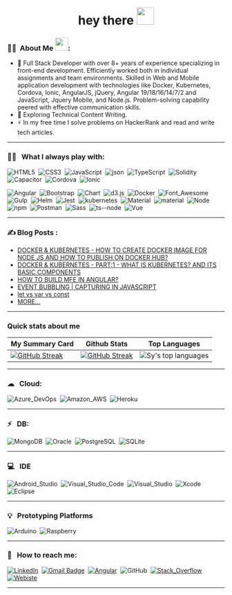<h1 align="center">hey there <img src="https://media.giphy.com/media/hvRJCLFzcasrR4ia7z/giphy.gif" width="40"></h1>

### :woman_technologist: &nbsp;About Me <img src="https://media.giphy.com/media/WUlplcMpOCEmTGBtBW/giphy.gif" width="30">:

-   🔭 Full Stack Developer with over 8+ years of experience specializing in front-end development. Efficiently worked both in individual assignments and team environments. Skilled in Web and Mobile application development with technologies like Docker, Kubernetes, Cordova, Ionic, AngularJS, jQuery, Angular 19/18/16/14/7/2 and JavaScript, Jquery Mobile, and Node.js. Problem-solving capability peered with effective communication skills.
-   🌱 Exploring Technical Content Writing.
-   ⚡ In my free time I solve problems on HackerRank and read and write tech articles.

---

### 👨‍💻 &nbsp; What I always play with:

<p>
<img src="https://img.shields.io/badge/HTML5-E34F26?style=for-the-badge&logo=html5&logoColor=white" title="HTML5" alt="HTML5" />&nbsp;
<img src="https://img.shields.io/badge/CSS3-1572B6?style=for-the-badge&logo=css3&logoColor=white" title="CSS3" alt="CSS3" />&nbsp;
<img src="https://img.shields.io/badge/JavaScript-323330?style=for-the-badge&logo=javascript&logoColor=F7DF1E" title="JavaScript" alt="JavaScript" />&nbsp;
<img src="https://img.shields.io/badge/json-5E5C5C?style=for-the-badge&logo=json&logoColor=white" title="json" alt="json" />&nbsp;
<img src="https://img.shields.io/badge/TypeScript-007ACC?style=for-the-badge&logo=typescript&logoColor=white" title="TypeScript" alt="TypeScript" />&nbsp;
<img src="https://img.shields.io/badge/Solidity-e6e6e6?style=for-the-badge&logo=solidity&logoColor=black" title="Solidity" alt="Solidity" />&nbsp;
<img src="https://img.shields.io/badge/Capacitor-119EFF?style=for-the-badge&logo=Capacitor&logoColor=white" title="Capacitor" alt="Capacitor" />&nbsp;
<img src="https://img.shields.io/badge/Cordova-35434F?style=for-the-badge&logo=apache-cordova&logoColor=E8E8E8" title="Cordova" alt="Cordova" />&nbsp;
<img src="https://img.shields.io/badge/Ionic-3880FF?style=for-the-badge&logo=ionic&logoColor=white" title="Ionic" alt="Ionic" />&nbsp;
</p>

<p>
<img src="https://img.shields.io/badge/Angular-DD0031?style=for-the-badge&logo=angular&logoColor=white" title="Angular" alt="Angular" />&nbsp;
<img src="https://img.shields.io/badge/Bootstrap-563D7C?style=for-the-badge&logo=bootstrap&logoColor=white" title="Bootstrap" alt="Bootstrap" />&nbsp;
<img src="https://img.shields.io/badge/Chart.js-FF6384?style=for-the-badge&logo=chartdotjs&logoColor=white" title="Chart" alt="Chart" />&nbsp;
<img src="https://img.shields.io/badge/d3.js-F9A03C?style=for-the-badge&logo=d3.js&logoColor=white" title="d3.js" alt="d3.js" />&nbsp;
<img src="https://img.shields.io/badge/Docker-2CA5E0?style=for-the-badge&logo=docker&logoColor=white" title="Docker" alt="Docker" />&nbsp;
<img src="https://img.shields.io/badge/Font_Awesome-339AF0?style=for-the-badge&logo=fontawesome&logoColor=white" title="Font_Awesome" alt="Font_Awesome" />&nbsp;
<img src="https://img.shields.io/badge/Gulp-CF4647?style=for-the-badge&logo=gulp&logoColor=white" title="Gulp" alt="Gulp" />&nbsp;
<img src="https://img.shields.io/badge/Helm-0F1689?style=for-the-badge&logo=Helm&labelColor=0F1689" title="Helm" alt="Helm" />&nbsp;
<img src="https://img.shields.io/badge/Jest-C21325?style=for-the-badge&logo=jest&logoColor=white" title="Jest" alt="Jest" />&nbsp;
<img src="https://img.shields.io/badge/kubernetes-326ce5.svg?&style=for-the-badge&logo=kubernetes&logoColor=white" title="kubernetes" alt="kubernetes" />&nbsp;
<img src="https://img.shields.io/badge/Material%20UI-007FFF?style=for-the-badge&logo=mui&logoColor=white" title="Material" alt="Material" />&nbsp;
<img src="https://img.shields.io/badge/material%20design-757575?style=for-the-badge&logo=material%20design&logoColor=white" title="material" alt="material" />&nbsp;
<img src="https://img.shields.io/badge/Node.js-339933?style=for-the-badge&logo=nodedotjs&logoColor=white" title="Node" alt="Node" />&nbsp;
<img src="https://img.shields.io/badge/npm-CB3837?style=for-the-badge&logo=npm&logoColor=white" title="npm" alt="npm" />&nbsp;
<img src="https://img.shields.io/badge/Postman-FF6C37?style=for-the-badge&logo=Postman&logoColor=white" title="Postman" alt="Postman" />&nbsp;
<img src="https://img.shields.io/badge/Sass-CC6699?style=for-the-badge&logo=sass&logoColor=white" title="Sass" alt="Sass" />&nbsp;
<img src="https://img.shields.io/badge/ts--node-3178C6?style=for-the-badge&logo=ts-node&logoColor=white" title="ts--node" alt="ts--node" />&nbsp;
<img src="https://img.shields.io/badge/Vue.js-35495E?style=for-the-badge&logo=vuedotjs&logoColor=4FC08D" title="Vue" alt="Vue" />&nbsp;
</p>

---

### ✍️ Blog Posts :

-   [ DOCKER & KUBERNETES - HOW TO CREATE DOCKER IMAGE FOR NODE JS AND HOW TO PUBLISH ON DOCKER HUB?](https://abdullah-pariyani.com/blogs/category/d39a4a20/read/3e6620a6%23how-to-create-docker-image-for-node-js-and-how-to-publish-on-docker-hub-by-abdullah-pariyani)
-   [ DOCKER & KUBERNETES - PART:1 - WHAT IS KUBERNETES? AND ITS BASIC COMPONENTS](https://abdullah-pariyani.com/blogs/category/d39a4a20/read/aac5d9d3%23part-1-what-is-kubernetes-and-basic-components-of-kubernetes-architecture-by-abdullah-pariyani)
-   [ HOW TO BUILD MFE IN ANGULAR?](https://abdullah-pariyani.com/blogs/category/222d63d6/read/917b73b3%23part-1-what-is-micro-frontend-by-abdullah-pariyani)
-   [EVENT BUBBLING | CAPTURING IN JAVASCRIPT](https://abdullah-pariyani.com/blogs/category/f422222d/read/779bca6a%23event-bubbling-or-capturing-by-abdullah-pariyani)
-   [let vs var vs const](https://abdullah-pariyani.com/blogs/category/f422222d/read/699d59db%23let-vs-var-vs-const-by-abdullah-pariyani)
-   [MORE...](https://abdullah-pariyani.com/blogs)

---

### Quick stats about me

| My Summary Card                                                                                                                                                | Github Stats                                                                                                                                        | Top Languages                                                                                                                                                                                                                   |
| -------------------------------------------------------------------------------------------------------------------------------------------------------------- | --------------------------------------------------------------------------------------------------------------------------------------------------- | ------------------------------------------------------------------------------------------------------------------------------------------------------------------------------------------------------------------------------- |
| [![GitHub Streak](https://github-profile-summary-cards.vercel.app/api/cards/profile-details?username=AbdullahPariyani&theme=vue)](https://git.io/streak-stats) | [![GitHub Streak](http://github-readme-streak-stats.herokuapp.com?user=AbdullahPariyani&theme=dark&background=000000)](https://git.io/streak-stats) | ![Sy's top languages](https://github-readme-stats.vercel.app/api/top-langs/?username=AbdullahPariyani&show_icons=true&title_color=f6c32c&icon_color=f6c32c&text_color=9f9f9f&bg_color=151515&count_private=true&layout=compact) |

---

### ☁ &nbsp; Cloud:

<p>
<img src="https://img.shields.io/badge/Azure_DevOps-0078D7?style=for-the-badge&logo=azure-devops&logoColor=white" title="Azure_DevOps" alt="Azure_DevOps" />&nbsp;
<img src="https://img.shields.io/badge/Amazon_AWS-FF9900?style=for-the-badge&logo=amazonaws&logoColor=white" title="Amazon_AWS" alt="Amazon_AWS" />&nbsp;
<img src="https://img.shields.io/badge/Heroku-430098?style=for-the-badge&logo=heroku&logoColor=white" title="Heroku" alt="Heroku" />&nbsp;
</p>

---

### ⚡ &nbsp; DB:

<p>
<img src="https://img.shields.io/badge/MongoDB-4EA94B?style=for-the-badge&logo=mongodb&logoColor=white" title="MongoDB" alt="MongoDB" />&nbsp;
<img src="https://img.shields.io/badge/Oracle-F80000?style=for-the-badge&logo=Oracle&logoColor=white" title="Oracle" alt="Oracle" />&nbsp;
<img src="https://img.shields.io/badge/PostgreSQL-316192?style=for-the-badge&logo=postgresql&logoColor=whit" title="PostgreSQL" alt="PostgreSQL" />&nbsp;
<img src="https://img.shields.io/badge/SQLite-07405E?style=for-the-badge&logo=sqlite&logoColor=white" title="SQLite" alt="SQLite" />&nbsp;

---

### 💻 &nbsp; IDE

<p>
<img src="https://img.shields.io/badge/Android_Studio-3DDC84?style=for-the-badge&logo=android-studio&logoColor=white" title="Android_Studio" alt="Android_Studio" />&nbsp;
<img src="https://img.shields.io/badge/Visual_Studio_Code-0078D4?style=for-the-badge&logo=visual%20studio%20code&logoColor=white" title="Visual_Studio_Code" alt="Visual_Studio_Code" />&nbsp;
<img src="https://img.shields.io/badge/Visual_Studio-5C2D91?style=for-the-badge&logo=visual%20studio&logoColor=white" title="Visual_Studio" alt="Visual_Studio" />&nbsp;
<img src="https://img.shields.io/badge/Xcode-007ACC?style=for-the-badge&logo=Xcode&logoColor=white" title="Xcode" alt="Xcode" />&nbsp;
<img src="https://img.shields.io/badge/Eclipse-2C2255?style=for-the-badge&logo=eclipse&logoColor=white" title="Eclipse" alt="Eclipse" />&nbsp;
</p>

---

### 💡 &nbsp; Prototyping Platforms

<p>
<img src="https://img.shields.io/badge/Arduino-00979D?style=for-the-badge&logo=Arduino&logoColor=white" title="Arduino" alt="Arduino" />&nbsp;
<img src="https://img.shields.io/badge/Raspberry%20Pi-A22846?style=for-the-badge&logo=Raspberry%20Pi&logoColor=white" title="Raspberry" alt="Raspberry" />&nbsp;
</p>

---

### 📱 &nbsp; How to reach me:

<p>
<a href="https://www.linkedin.com/in/abdullah-pariyani" target="_blank" rel="noopener"><img src="https://img.shields.io/badge/LinkedIn-0077B5?style=for-the-badge&logo=linkedin&logoColor=white" title="LinkedIn" alt="LinkedIn" /></a>&nbsp;
<!-- <a href="https://www.linkedin.com/in/abdullah-pariyani" target="_blank"><img src="https://img.shields.io/badge/Medium-12100E?style=for-the-badge&logo=medium&logoColor=white" title="Medium" alt="Medium" /></a>&nbsp; -->
<a href="mailTo:abdullah.pariyani@gmail.com" target="_blank"><img src="https://img.shields.io/badge/Gmail-D14836?style=for-the-badge&logo=gmail&logoColor=white" alt="Gmail Badge" title="Gmail"></a>&nbsp;
<!-- <a href="https://wa.me/+917405627405/" target="_blank"><img src="https://img.shields.io/badge/WhatsApp-25D366?style=for-the-badge&logo=whatsapp&logoColor=white" title="WhatsApp" alt="WhatsApp" /></a>&nbsp; -->
<a href="https://www.facebook.com/public/Abdullah-Pariyani" target="_blank"><img src="https://img.shields.io/badge/Facebook-1877F2?style=for-the-badge&logo=facebook&logoColor=white" title="Facebook" alt="Angular" /></a>&nbsp;
<img src="https://img.shields.io/badge/GitHub-100000?style=for-the-badge&logo=github&logoColor=white" title="GitHub" alt="GitHub" />&nbsp;
<!-- <a href="https://www.instagram.com/abdullahpariyani/?hl=en" target="_blank"><img src="https://img.shields.io/badge/Instagram-E4405F?style=for-the-badge&logo=instagram&logoColor=white" title="Instagram" alt="Instagram" /></a>&nbsp; -->
<a href="https://stackoverflow.com/users/10181929/abdullah?tab=profile" target="_blank"><img src="https://img.shields.io/badge/Stack_Overflow-FE7A16?style=for-the-badge&logo=stack-overflow&logoColor=white" title="Stack_Overflow" alt="Stack_Overflow" /></a>&nbsp;
<a href="https://abdullah-pariyani.com" target="_blank"><img src="https://img.shields.io/badge/website-000000?style=for-the-badge&logo=About.me&logoColor=white" title="Website" alt="Webiste" /></a>&nbsp;
</p>

---
